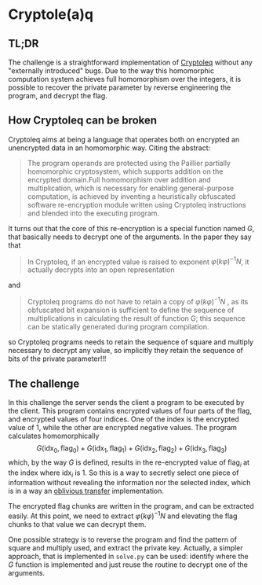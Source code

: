 # Cryptole(a)q

## TL;DR

The challenge is a straightforward implementation of [Cryptoleq](https://ieeexplore.ieee.org/document/7469876) without any "externally introduced" bugs.
Due to the way this homomorphic computation system achieves full homomorphism over the integers, it is possible to recover the private parameter by reverse engineering the program, and decrypt the flag.

## How Cryptoleq can be broken

Cryptoleq aims at being a language that operates both on encrypted an unencrypted data in an homomorphic way.
Citing the abstract:

> The program operands are protected using the Paillier partially homomorphic cryptosystem, which supports addition on the encrypted domain.Full homomorphism over addition and multiplication, which is necessary for enabling general-purpose computation, is achieved by inventing a heuristically obfuscated software re-encryption module written using Cryptoleq instructions and blended into the executing program.

It turns out that the core of this re-encryption is a special function named $G$, that basically needs to decrypt one of the arguments.
In the paper they say that

> In Cryptoleq, if an encrypted value is raised to exponent $\varphi (k \varphi)^{-1} N$, it actually decrypts into an open representation

and

> Cryptoleq programs do not have to retain a copy of $\varphi (k \varphi)^{-1} N$ , as its obfuscated bit expansion is sufficient to define the sequence of multiplications in calculating the result of function G; this sequence can be statically generated during program compilation.

so Cryptoleq programs needs to retain the sequence of square and multiply necessary to decrypt any value, so implicitly they retain the sequence of bits of the private parameter!!!

## The challenge

In this challenge the server sends the client a program to be executed by the client.
This program contains encrypted values of four parts of the flag, and encrypted values of four indices.
One of the index is the encrypted value of $1$, while the other are encrypted negative values.
The program calculates homomorphically
$$
G(\text{idx}_0, \text{flag}_0) + G(\text{idx}_1, \text{flag}_1) + G(\text{idx}_2, \text{flag}_2) + G(\text{idx}_3, \text{flag}_3)
$$
which, by the way $G$ is defined, results in the re-encrypted value of $\text{flag}_i$ at the index where $\text{idx}_i$ is $1$.
So this is a way to secretly select one piece of information without revealing the information nor the selected index, which is in a way an [oblivious transfer](https://en.wikipedia.org/wiki/Oblivious_transfer) implementation.

The encrypted flag chunks are written in the program, and can be extracted easily.
At this point, we need to extract $\varphi (k \varphi)^{-1} N$ and elevating the flag chunks to that value we can decrypt them.

One possible strategy is to reverse the program and find the pattern of square and multiply used, and extract the private key.
Actually, a simpler approach, that is implemented in `solve.py` can be used: identify where the $G$ function is implemented and just reuse the routine to decrypt one of the arguments.